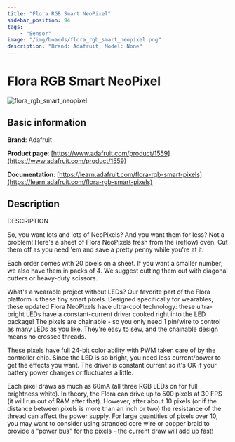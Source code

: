 ```yaml
---
title: "Flora RGB Smart NeoPixel"
sidebar_position: 94
tags:
    - "Sensor"
image: "/img/boards/flora_rgb_smart_neopixel.png"
description: "Brand: Adafruit, Model: None"
---
```

# Flora RGB Smart NeoPixel

![flora_rgb_smart_neopixel](/img/boards/flora_rgb_smart_neopixel.png)

## Basic information

**Brand**: Adafruit

**Product page**: [https://www.adafruit.com/product/1559](https://www.adafruit.com/product/1559)

**Documentation**: [https://learn.adafruit.com/flora-rgb-smart-pixels](https://learn.adafruit.com/flora-rgb-smart-pixels)

## Description

DESCRIPTION

So, you want lots and lots of NeoPixels? And you want them for less? Not a problem\! Here's a sheet of Flora NeoPixels fresh from the \(reflow\) oven\. Cut them off as you need 'em and save a pretty penny while you're at it\.



Each order comes with 20 pixels on a sheet\. If you want a smaller number, we also have them in packs of 4\. We suggest cutting them out with diagonal cutters or heavy\-duty scissors\.



What's a wearable project without LEDs? Our favorite part of the Flora platform is these tiny smart pixels\. Designed specifically for wearables, these updated Flora NeoPixels have ultra\-cool technology: these ultra\-bright LEDs have a constant\-current driver cooked right into the LED package\! The pixels are chainable \- so you only need 1 pin/wire to control as many LEDs as you like\. They're easy to sew, and the chainable design means no crossed threads\.



These pixels have full 24\-bit color ability with PWM taken care of by the controller chip\. Since the LED is so bright, you need less current/power to get the effects you want\. The driver is constant current so it's OK if your battery power changes or fluctuates a little\.



Each pixel draws as much as 60mA \(all three RGB LEDs on for full brightness white\)\. In theory, the Flora can drive up to 500 pixels at 30 FPS \(it will run out of RAM after that\)\. However, after about 10 pixels \(or if the distance between pixels is more than an inch or two\) the resistance of the thread can affect the power supply\. For large quantities of pixels over 10, you may want to consider using stranded core wire or copper braid to provide a "power bus" for the pixels \- the current draw will add up fast\!

